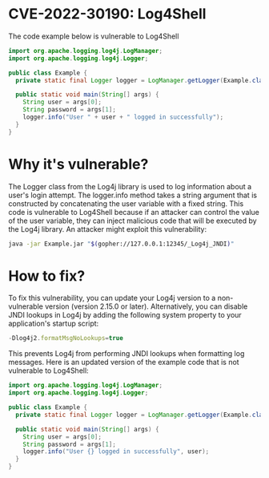 # CVE-2022-30190: Log4Shell

The code example below is vulnerable to Log4Shell

```java
import org.apache.logging.log4j.LogManager;
import org.apache.logging.log4j.Logger;

public class Example {
  private static final Logger logger = LogManager.getLogger(Example.class);

  public static void main(String[] args) {
    String user = args[0];
    String password = args[1];
    logger.info("User " + user + " logged in successfully");
  }
}
```

# Why it's vulnerable?

The Logger class from the Log4j library is used to log information about a user's login attempt. The logger.info method takes a string argument that is constructed by concatenating the user variable with a fixed string. This code is vulnerable to Log4Shell because if an attacker can control the value of the user variable, they can inject malicious code that will be executed by the Log4j library. An attacker might exploit this vulnerability:

```bash 
java -jar Example.jar "$(gopher://127.0.0.1:12345/_Log4j_JNDI)"
```

# How to fix?

To fix this vulnerability, you can update your Log4j version to a non-vulnerable version (version 2.15.0 or later). Alternatively, you can disable JNDI lookups in Log4j by adding the following system property to your application's startup script: 

```js 
-Dlog4j2.formatMsgNoLookups=true
``` 

This prevents Log4j from performing JNDI lookups when formatting log messages. Here is an updated version of the example code that is not vulnerable to Log4Shell:

```java
import org.apache.logging.log4j.LogManager;
import org.apache.logging.log4j.Logger;

public class Example {
  private static final Logger logger = LogManager.getLogger(Example.class);

  public static void main(String[] args) {
    String user = args[0];
    String password = args[1];
    logger.info("User {} logged in successfully", user);
  }
}
```
